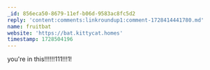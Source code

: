 ```yaml
---
_id: 856eca50-8679-11ef-b06d-9583ac8fc5d2
reply: 'content:comments:linkroundup1:comment-1728414441780.md'
name: fruitbat
website: 'https://bat.kittycat.homes'
timestamp: 1728504196
---
```

you're in this!!!!!!111!!!1!
